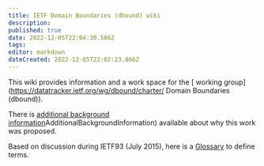 ```yaml
---
title: IETF Domain Boundaries (dbound) wiki
description: 
published: true
date: 2022-12-05T22:04:30.586Z
tags: 
editor: markdown
dateCreated: 2022-12-05T22:02:23.866Z
---
```


This wiki provides information and a work space for the [ working group](https://datatracker.ietf.org/wg/dbound/charter/ Domain Boundaries (dbound)).

There is [additional background information](/group/dbound/AdditionalBackgroundInformation)AdditionalBackgroundInformation) available about why this work was proposed.

Based on discussion during IETF93 (July 2015), here is a [Glossary](/group/dbound/glossary) to define terms.